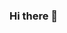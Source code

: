 ### Hi there 👋

<!--
**kadissa/kadissa** is a ✨ _special_ ✨ repository because its `README.md` (this file) appears on your GitHub profile.

Here are some ideas to get you started:

- 🔭 I’m currently working on ...
<br>- 🌱 I’m currently learning  на ИТ-специалиста. Изучаю Git и ещё несколько интересных технологий.</>

- 👯 I’m looking to collaborate on ...
- 🤔 I’m looking for help with ...
- 💬 Ask me about ...
- 📫 How to reach me: ...
- 😄 Pronouns: ...
- ⚡ Fun fact: ...
-->
